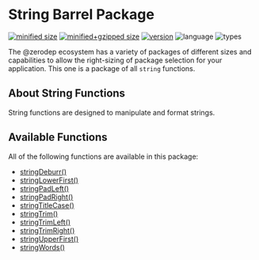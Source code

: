 # String Barrel Package

[![minified size](https://img.shields.io/bundlephobia/min/@zerodep/string?style=flat-square&color=blue)](https://bundlephobia.com/package/@zerodep/string)
[![minified+gzipped size](https://img.shields.io/bundlephobia/minzip/@zerodep/string?style=flat-square&color=blue)](https://bundlephobia.com/package/@zerodep/string)
[![version](https://img.shields.io/npm/v/@zerodep/string?style=flat-square&color=blue)](https://www.npmjs.com/package/@zerodep/string)
![language](https://img.shields.io/github/languages/top/cdepage/zerodep?style=flat-square)
![types](https://img.shields.io/badge/types-included-blue?style=flat-square)

The @zerodep ecosystem has a variety of packages of different sizes and capabilities to allow the right-sizing of package selection for your application. This one is a package of all `string` functions.

## About String Functions

String functions are designed to manipulate and format strings.

## Available Functions

All of the following functions are available in this package:

- [stringDeburr()](string/deburr.md)
- [stringLowerFirst()](string/lowerfirst.md)
- [stringPadLeft()](string/padleft.md)
- [stringPadRight()](string/padright.md)
- [stringTitleCase()](string/titlecase.md)
- [stringTrim()](string/trim.md)
- [stringTrimLeft()](string/trimleft.md)
- [stringTrimRight()](string/trimright.md)
- [stringUpperFirst()](string/upperfirst.md)
- [stringWords()](string/words.md)
